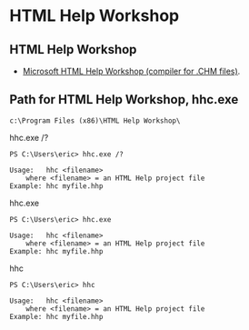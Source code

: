 # HTML Help Workshop 

## HTML Help Workshop 

-  [Microsoft HTML Help Workshop (compiler for .CHM files)](https://www.helpandmanual.com/downloads_mscomp.html).


## Path for HTML Help Workshop, hhc.exe

```
c:\Program Files (x86)\HTML Help Workshop\
```

hhc.exe /?
```
PS C:\Users\eric> hhc.exe /?

Usage:   hhc <filename>
    where <filename> = an HTML Help project file
Example: hhc myfile.hhp
```

hhc.exe
```
PS C:\Users\eric> hhc.exe

Usage:   hhc <filename>
    where <filename> = an HTML Help project file
Example: hhc myfile.hhp
```

hhc
```
PS C:\Users\eric> hhc

Usage:   hhc <filename>
    where <filename> = an HTML Help project file
Example: hhc myfile.hhp
```